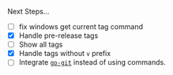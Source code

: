 Next Steps...
- [ ] fix windows get current tag command
- [x] Handle pre-release tags
- [ ] Show all tags
- [x] Handle tags without `v` prefix
- [ ] Integrate [`go-git`](https://git-scm.com/book/en/v2/Appendix-B:-Embedding-Git-in-your-Applications-go-git) instead of using commands.